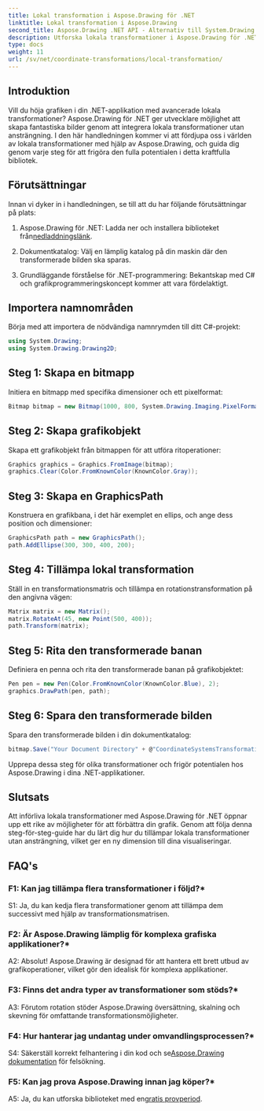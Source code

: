 ```yaml
---
title: Lokal transformation i Aspose.Drawing för .NET
linktitle: Lokal transformation i Aspose.Drawing
second_title: Aspose.Drawing .NET API - Alternativ till System.Drawing.Common
description: Utforska lokala transformationer i Aspose.Drawing för .NET. Höj grafiken med lätta att följa steg.
type: docs
weight: 11
url: /sv/net/coordinate-transformations/local-transformation/
---
```

## Introduktion

Vill du höja grafiken i din .NET-applikation med avancerade lokala transformationer? Aspose.Drawing för .NET ger utvecklare möjlighet att skapa fantastiska bilder genom att integrera lokala transformationer utan ansträngning. I den här handledningen kommer vi att fördjupa oss i världen av lokala transformationer med hjälp av Aspose.Drawing, och guida dig genom varje steg för att frigöra den fulla potentialen i detta kraftfulla bibliotek.

## Förutsättningar

Innan vi dyker in i handledningen, se till att du har följande förutsättningar på plats:

1.  Aspose.Drawing för .NET: Ladda ner och installera biblioteket från[nedladdningslänk](https://releases.aspose.com/drawing/net/).

2. Dokumentkatalog: Välj en lämplig katalog på din maskin där den transformerade bilden ska sparas.

3. Grundläggande förståelse för .NET-programmering: Bekantskap med C# och grafikprogrammeringskoncept kommer att vara fördelaktigt.

## Importera namnområden

Börja med att importera de nödvändiga namnrymden till ditt C#-projekt:

```csharp
using System.Drawing;
using System.Drawing.Drawing2D;
```

## Steg 1: Skapa en bitmapp

Initiera en bitmapp med specifika dimensioner och ett pixelformat:

```csharp
Bitmap bitmap = new Bitmap(1000, 800, System.Drawing.Imaging.PixelFormat.Format32bppPArgb);
```

## Steg 2: Skapa grafikobjekt

Skapa ett grafikobjekt från bitmappen för att utföra ritoperationer:

```csharp
Graphics graphics = Graphics.FromImage(bitmap);
graphics.Clear(Color.FromKnownColor(KnownColor.Gray));
```

## Steg 3: Skapa en GraphicsPath

Konstruera en grafikbana, i det här exemplet en ellips, och ange dess position och dimensioner:

```csharp
GraphicsPath path = new GraphicsPath();
path.AddEllipse(300, 300, 400, 200);
```

## Steg 4: Tillämpa lokal transformation

Ställ in en transformationsmatris och tillämpa en rotationstransformation på den angivna vägen:

```csharp
Matrix matrix = new Matrix();
matrix.RotateAt(45, new Point(500, 400));
path.Transform(matrix);
```

## Steg 5: Rita den transformerade banan

Definiera en penna och rita den transformerade banan på grafikobjektet:

```csharp
Pen pen = new Pen(Color.FromKnownColor(KnownColor.Blue), 2);
graphics.DrawPath(pen, path);
```

## Steg 6: Spara den transformerade bilden

Spara den transformerade bilden i din dokumentkatalog:

```csharp
bitmap.Save("Your Document Directory" + @"CoordinateSystemsTransformations\LocalTransformation_out.png");
```

Upprepa dessa steg för olika transformationer och frigör potentialen hos Aspose.Drawing i dina .NET-applikationer.

## Slutsats

Att införliva lokala transformationer med Aspose.Drawing för .NET öppnar upp ett rike av möjligheter för att förbättra din grafik. Genom att följa denna steg-för-steg-guide har du lärt dig hur du tillämpar lokala transformationer utan ansträngning, vilket ger en ny dimension till dina visualiseringar.


## FAQ's

### F1: Kan jag tillämpa flera transformationer i följd?*

S1: Ja, du kan kedja flera transformationer genom att tillämpa dem successivt med hjälp av transformationsmatrisen.

### F2: Är Aspose.Drawing lämplig för komplexa grafiska applikationer?*

A2: Absolut! Aspose.Drawing är designad för att hantera ett brett utbud av grafikoperationer, vilket gör den idealisk för komplexa applikationer.

### F3: Finns det andra typer av transformationer som stöds?*

A3: Förutom rotation stöder Aspose.Drawing översättning, skalning och skevning för omfattande transformationsmöjligheter.

### F4: Hur hanterar jag undantag under omvandlingsprocessen?*

 S4: Säkerställ korrekt felhantering i din kod och se[Aspose.Drawing dokumentation](https://reference.aspose.com/drawing/net/) för felsökning.

### F5: Kan jag prova Aspose.Drawing innan jag köper?*

 A5: Ja, du kan utforska biblioteket med en[gratis provperiod](https://releases.aspose.com/).